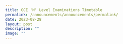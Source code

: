```yaml
---
title: GCE 'N' Level Examinations Timetable
permalink: /announcements/announcements/permalink/
date: 2023-08-28
layout: post
description: ""
image: ""
---
```

